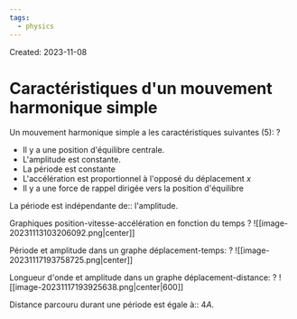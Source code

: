 ```yaml
---
tags:
  - physics
---
```

Created: 2023-11-08

# Caractéristiques d'un mouvement harmonique simple
Un mouvement harmonique simple a les caractéristiques suivantes (5):
?
- Il y a une position d'équilibre centrale.
- L'amplitude est constante.
- La période est constante
- L'accélération est proportionnel à l'opposé du déplacement $x$
- Il y a une force de rappel dirigée vers la position d'équilibre
<!--SR:!2024-02-20,61,250-->

La période est indépendante de:: l'amplitude.
<!--SR:!2024-01-11,29,210-->

Graphiques position-vitesse-accélération en fonction du temps
?
![[image-20231113103206092.png|center]]
<!--SR:!2024-01-31,49,250-->

Période et amplitude dans un graphe déplacement-temps:
?
![[image-20231117193758725.png|center]]
<!--SR:!2024-02-01,40,226-->

Longueur d'onde et amplitude dans un graphe déplacement-distance:
?
![[image-20231117193925638.png|center|600]]
<!--SR:!2024-03-17,70,244-->

Distance parcouru durant une période est égale à:: $4A$.
